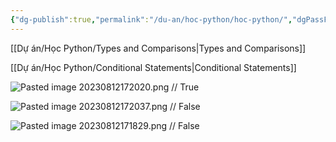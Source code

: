 ```yaml
---
{"dg-publish":true,"permalink":"/du-an/hoc-python/hoc-python/","dgPassFrontmatter":true}
---
```


[[Dự án/Học Python/Types and Comparisons\|Types and Comparisons]]

[[Dự án/Học Python/Conditional Statements\|Conditional Statements]]

![Pasted image 20230812172020.png](/img/user/Z_Attachment/Pasted%20image%2020230812172020.png)
//
True
<!--SR:!2023-08-15,3,250-->

![Pasted image 20230812172037.png](/img/user/Z_Attachment/Pasted%20image%2020230812172037.png)
//
False
<!--SR:!2023-08-15,3,250-->

![Pasted image 20230812171829.png](/img/user/Z_Attachment/Pasted%20image%2020230812171829.png)
//
False
<!--SR:!2023-08-15,3,250-->


